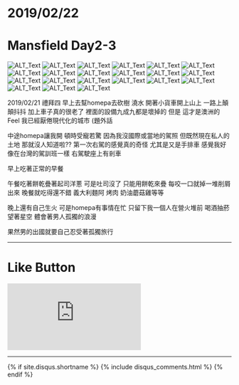 # 2019/02/22
# Mansfield Day2-3

![ALT_Text](IMG_3659.JPG)
![ALT_Text](IMG_3661.JPG)
![ALT_Text](IMG_3670.JPG)
![ALT_Text](IMG_3672.JPG)
![ALT_Text](IMG_3679.JPG)
![ALT_Text](IMG_3684.JPG)
![ALT_Text](IMG_3687.JPG)
![ALT_Text](IMG_3689.JPG)
![ALT_Text](IMG_3690.JPG)
![ALT_Text](IMG_3711.JPG)
![ALT_Text](IMG_3731.JPG)
![ALT_Text](IMG_3734.JPG)
![ALT_Text](IMG_3735.JPG)
![ALT_Text](IMG_3736.JPG)
![ALT_Text](IMG_3738.JPG)
![ALT_Text](IMG_3739.JPG)
![ALT_Text](IMG_3740.JPG)
![ALT_Text](IMG_3741.JPG)
![ALT_Text](IMG_3744.JPG)
![ALT_Text](IMG_3745.JPG)
![ALT_Text](IMG_3750.JPG)


  2019/02/21 禮拜四
早上去幫homepa去砍樹 澆水
開著小貨車開上山上
一路上顛顛抖抖 加上車子真的很老了
裡面的設備九成九都是壞掉的
但是 這才是澳洲的Feel
我已經厭倦現代化的城市 (題外話

中途homepa讓我開
頓時受寵若驚 因為我沒國際或當地的駕照
但既然現在私人的土地 那就沒人知道啦??
第一次右駕的感覺真的奇怪 尤其是又是手排車
感覺我好像在台灣的駕訓班一樣 右駕駛座上有剎車

早上吃著正常的早餐

午餐吃著餅乾疊著起司洋蔥
可是吐司沒了 只能用餅乾來疊
每咬一口就掉一堆削屑出來
晚餐就吃得還不錯 義大利麵阿 烤肉 奶油蘑菇雞等等

晚上還有自己生火
可是homepa有事情在忙
只留下我一個人在營火堆前 喝酒抽菸 望著星空
體會著男人孤獨的浪漫

果然男的出國就要自己忍受著孤獨旅行

* * *

# Like Button

<iframe class="lc-margin-top-64 lc-margin-bottom-32 lc-mobile" data-v-b66e9a5a="" frameborder="0" src="https://button.like.co/in/embed/s9443112/button"> </iframe>

* * *

{% if site.disqus.shortname %}
  {% include disqus_comments.html %}
{% endif %}